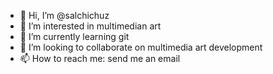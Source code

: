 - 👋 Hi, I’m @salchichuz
- 👀 I’m interested in multimedian art
- 🌱 I’m currently learning git
- 💞️ I’m looking to collaborate on multimedia art development
- 📫 How to reach me: send me an email

<!---
salchichuz/salchichuz is a ✨ special ✨ repository because its `README.md` (this file) appears on your GitHub profile.
You can click the Preview link to take a look at your changes.
--->
